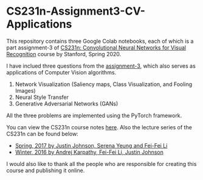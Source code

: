 # CS231n-Assignment3-CV-Applications
This repository contains three Google Colab notebooks, each of which is a part assignment-3 of [CS231n: Convolutional Neural Networks for Visual Recognition](http://cs231n.stanford.edu/) course by Stanford, Spring 2020.

I have inclued three questions from the [assignment-3](https://cs231n.github.io/assignments2020/assignment3/), which also serves as applications of Computer Vision algorithms.

1. Network Visualization (Saliency maps, Class Visualization, and Fooling Images)
2. Neural Style Transfer
3. Generative Adversarial Networks (GANs)

All the three problems are implemented using the PyTorch framework.

You can view the CS231n course notes [here](https://cs231n.github.io/). 
Also the lecture series of the CS231n can be found below: 

* [Spring, 2017 by Justin Johnson, Serena Yeung and Fei-Fei Li](https://www.youtube.com/playlist?list=PL3FW7Lu3i5JvHM8ljYj-zLfQRF3EO8sYv)
* [Winter, 2016 by Andrej Karpathy, Fei-Fei Li, Justin Johnson](https://www.youtube.com/playlist?list=PLkt2uSq6rBVctENoVBg1TpCC7OQi31AlC)

I would also like to thank all the people who are responsible for creating this course and publishing it online. 
